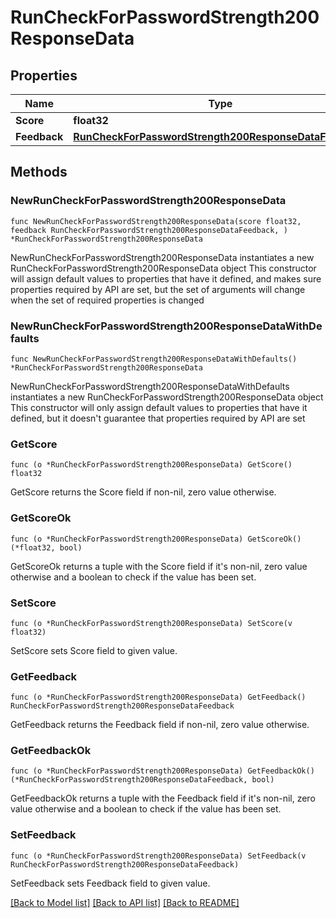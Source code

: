 # RunCheckForPasswordStrength200ResponseData

## Properties

Name | Type | Description | Notes
------------ | ------------- | ------------- | -------------
**Score** | **float32** |  | 
**Feedback** | [**RunCheckForPasswordStrength200ResponseDataFeedback**](RunCheckForPasswordStrength200ResponseDataFeedback.md) |  | 

## Methods

### NewRunCheckForPasswordStrength200ResponseData

`func NewRunCheckForPasswordStrength200ResponseData(score float32, feedback RunCheckForPasswordStrength200ResponseDataFeedback, ) *RunCheckForPasswordStrength200ResponseData`

NewRunCheckForPasswordStrength200ResponseData instantiates a new RunCheckForPasswordStrength200ResponseData object
This constructor will assign default values to properties that have it defined,
and makes sure properties required by API are set, but the set of arguments
will change when the set of required properties is changed

### NewRunCheckForPasswordStrength200ResponseDataWithDefaults

`func NewRunCheckForPasswordStrength200ResponseDataWithDefaults() *RunCheckForPasswordStrength200ResponseData`

NewRunCheckForPasswordStrength200ResponseDataWithDefaults instantiates a new RunCheckForPasswordStrength200ResponseData object
This constructor will only assign default values to properties that have it defined,
but it doesn't guarantee that properties required by API are set

### GetScore

`func (o *RunCheckForPasswordStrength200ResponseData) GetScore() float32`

GetScore returns the Score field if non-nil, zero value otherwise.

### GetScoreOk

`func (o *RunCheckForPasswordStrength200ResponseData) GetScoreOk() (*float32, bool)`

GetScoreOk returns a tuple with the Score field if it's non-nil, zero value otherwise
and a boolean to check if the value has been set.

### SetScore

`func (o *RunCheckForPasswordStrength200ResponseData) SetScore(v float32)`

SetScore sets Score field to given value.


### GetFeedback

`func (o *RunCheckForPasswordStrength200ResponseData) GetFeedback() RunCheckForPasswordStrength200ResponseDataFeedback`

GetFeedback returns the Feedback field if non-nil, zero value otherwise.

### GetFeedbackOk

`func (o *RunCheckForPasswordStrength200ResponseData) GetFeedbackOk() (*RunCheckForPasswordStrength200ResponseDataFeedback, bool)`

GetFeedbackOk returns a tuple with the Feedback field if it's non-nil, zero value otherwise
and a boolean to check if the value has been set.

### SetFeedback

`func (o *RunCheckForPasswordStrength200ResponseData) SetFeedback(v RunCheckForPasswordStrength200ResponseDataFeedback)`

SetFeedback sets Feedback field to given value.



[[Back to Model list]](../README.md#documentation-for-models) [[Back to API list]](../README.md#documentation-for-api-endpoints) [[Back to README]](../README.md)



